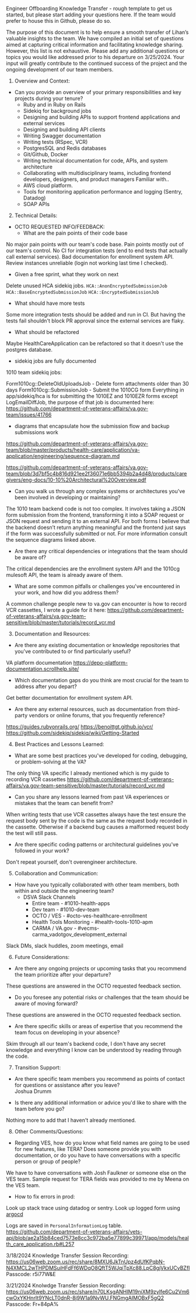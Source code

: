 Engineer Offboarding Knowledge Transfer - rough template to get us started, but please start adding your questions here. If the team would prefer to house this in Github, please do so.  

The purpose of this document is to help ensure a smooth transfer of Lihan’s valuable insights to the team. We have compiled an initial set of questions aimed at capturing critical information and facilitating knowledge sharing. However, this list is not exhaustive. Please add any additional questions or topics you would like addressed prior to his departure on 3/25/2024. Your input will greatly contribute to the continued success of the project and the ongoing development of our team members.

1. Overview and Context:
* Can you provide an overview of your primary responsibilities and key projects during your tenure?
   * Ruby and in Ruby on Rails
   * Sidekiq for background jobs
   * Designing and building APIs to support frontend applications and external services
   * Designing and building API clients
   * Writing Swagger documentation
   * Writing tests (RSpec, VCR)
   * PostgresSQL and Redis databases
   * Git/Github, Docker
   * Writing technical documentation for code, APIs, and system architecture
   * Collaborating with multidisciplinary teams, including frontend developers, designers, and product managers
Familiar with..
   * AWS cloud platform.
   * Tools for monitoring application performance and logging (Sentry, Datadog)
   * SOAP APIs
2. Technical Details:
* OCTO REQUESTED INFO/FEEDBACK:
   * What are the pain points of their code base


No major pain points with our team's code base. Pain points mostly out of our team's control. No CI for integration tests (end to end tests that actually call external services). Bad documentation for enrollment system API. Review instances unreliable (login not working last time I checked).




   * Given a free sprint, what they work on next


Delete unused HCA sidekiq jobs.
`HCA::AnonEncryptedSubmissionJob`
`HCA::BaseEncryptedSubmissionJob`
`HCA::EncryptedSubmissionJob`


   * What should have more tests


Some more integration tests should be added and run in CI. But having the tests fail shouldn't block PR approval since the external services are flaky.




   * What should be refactored


Maybe HealthCareApplication can be refactored so that it doesn't use the postgres database.


   * sidekiq jobs are fully documented


1010 team sidekiq jobs:


Form1010cg::DeleteOldUploadsJob - Delete form attachments older than 30 days
Form1010cg::SubmissionJob - Submit the 1010CG form
Everything in app/sidekiq/hca is for submitting the 1010EZ and 1010EZR forms except LogEmailDiffJob, the purpose of that job is documented here: https://github.com/department-of-veterans-affairs/va.gov-team/issues/41766


   * diagrams that encapsulate how the submission flow and backup submissions work


https://github.com/department-of-veterans-affairs/va.gov-team/blob/master/products/health-care/application/va-application/engineering/sequence-diagram.md


https://github.com/department-of-veterans-affairs/va.gov-team/blob/3d7bf5c4b816d921ee2f36071e6bb5394b2a4d48/products/caregivers/eng-docs/10-10%20Architectural%20Overview.pdf




* Can you walk us through any complex systems or architectures you've been involved in developing or maintaining?  

The 1010 team backend code is not too complex. It involves taking a JSON form submission from the frontend, transforming it into a SOAP request or JSON request and sending it to an external API. For both forms I believe that the backend doesn’t return anything meaningful and the frontend just says if the form was successfully submitted or not. For more information consult the sequence diagrams linked above.
* Are there any critical dependencies or integrations that the team should be aware of?  

The critical dependencies are the enrollment system API and the 1010cg mulesoft API, the team is already aware of them.
* What are some common pitfalls or challenges you've encountered in your work, and how did you address them?  

A common challenge people new to va.gov can encounter is how to record VCR cassettes, I wrote a guide for it here: https://github.com/department-of-veterans-affairs/va.gov-team-sensitive/blob/master/tutorials/record_vcr.md

3. Documentation and Resources:
* Are there any existing documentation or knowledge repositories that you've contributed to or find particularly useful?  

VA platform documentation https://depo-platform-documentation.scrollhelp.site/

* Which documentation gaps do you think are most crucial for the team to address after you depart?  

Get better documentation for enrollment system API.

* Are there any external resources, such as documentation from third-party vendors or online forums, that you frequently reference?  

https://guides.rubyonrails.org/
https://benoittgt.github.io/vcr/
https://github.com/sidekiq/sidekiq/wiki/Getting-Started

4. Best Practices and Lessons Learned:
* What are some best practices you've developed for coding, debugging, or problem-solving at the VA?  

The only thing VA specific I already mentioned which is my guide to recording VCR cassettes
https://github.com/department-of-veterans-affairs/va.gov-team-sensitive/blob/master/tutorials/record_vcr.md




* Can you share any lessons learned from past VA experiences or mistakes that the team can benefit from?  

When writing tests that use VCR cassettes always have the test ensure the request body sent by the code is the same as the request body recorded in the cassette. Otherwise if a backend bug causes a malformed request body the test will still pass.

* Are there specific coding patterns or architectural guidelines you've followed in your work?  

Don't repeat yourself, don't overengineer architecture.

5. Collaboration and Communication:
* How have you typically collaborated with other team members, both within and outside the engineering team?  
   * DSVA Slack Channels
      * Entire team - #1010-health-apps
      * Dev team - #1010-dev-team
      * OCTO / VES - #octo-ves-healthcare-enrollment
      * Health Tools Monitoring - #health-tools-1010-apm
      * CARMA / VA.gov - #vecms-carma_vadotgov_development_external

Slack DMs, slack huddles, zoom meetings, email


6. Future Considerations:
* Are there any ongoing projects or upcoming tasks that you recommend the team prioritize after your departure?  

These questions are answered in the OCTO requested feedback section.

* Do you foresee any potential risks or challenges that the team should be aware of moving forward?  

These questions are answered in the OCTO requested feedback section.

* Are there specific skills or areas of expertise that you recommend the team focus on developing in your absence?  

Skim through all our team's backend code, I don't have any secret knowledge and everything I know can be understood by reading through the code.

7. Transition Support:

* Are there specific team members you recommend as points of contact for questions or assistance after you leave?  
Joshua Drumm

* Is there any additional information or advice you'd like to share with the team before you go?  

Nothing more to add that I haven't already mentioned.

8. Other Comments/Questions:
* Regarding VES, how do you know what field names are going to be used for new features, like TERA? Does someone provide you with documentation, or do you have to have conversations with a specific person or group of people?  

We have to have conversations with Josh Faulkner or someone else on the VES team. Sample request for TERA fields was provided to me by Meena on the VES team.

* How to fix errors in prod:  

Look up stack trace using datadog or sentry. Look up logged form using [argocd ](https://argocd.vfs.va.gov/)    

Logs are saved in `PersonalInformationLog` table. https://github.com/department-of-veterans-affairs/vets-api/blob/ae2a15b84ced7573e8cc3c972ba5e77899c39971/app/models/health_care_application.rb#L257

3/18/2024  Knowledge Transfer Session Recording: https://us06web.zoom.us/rec/share/8MXU6JkTnUpz4dUfKPqbN-N4XMCL2wTHPDMSuiHFdFf6WDqO8QftT5WJqiTpXc88.LpC8gjVkxUCvBZfI 
Passcode: r5i77W&E

3/21/2024 Knolwdge Transfer Session Recording: https://us06web.zoom.us/rec/share/n70LKsgANHIM19niXM9zylfe6Cu2Vm6cwOxYKHnrIt9YNcLT0dnR-8j9W1a9NvWU.FNGmgAIMOBxF5gQ2
Passcode: Fr+84pA%

